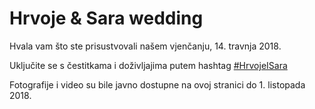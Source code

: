 # Hrvoje & Sara wedding

Hvala vam što ste prisustvovali našem vjenčanju, 14. travnja 2018.

Uključite se s čestitkama i doživljajima putem hashtag [#HrvojeISara](https://www.facebook.com/hashtag/hrvojeisara)

Fotografije i video su bile javno dostupne na ovoj stranici do 1. listopada 2018.
